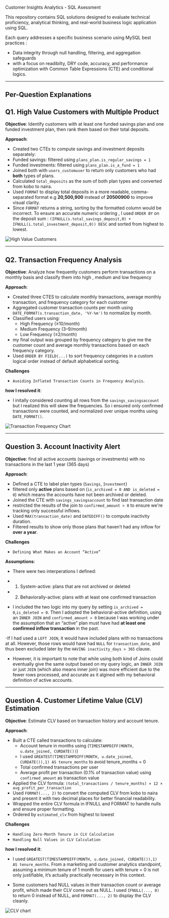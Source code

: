 Customer Insights Analytics - SQL Asessment

This repository contains SQL solutions designed to evaluate technical proficiency, analytical thinking, and real-world business logic application using SQL.

Each query addresses a specific business scenario using MySQL best practices :

- Data integrity through null handling, filtering, and aggregation safeguards
- with a focus on readibilty, DRY code, accuracy, and performance optimization with Common Table Expressions (CTE) and conditional logics.

--------------------------------

## Per-Question Explanations

## Q1. High Value Customers with Multiple Product

**Objective**: Identify customers with at least one funded savings plan and one funded investment plan, then rank them based on their total deposits.

**Approach**:
- Created two CTEs to compute savings and investment deposits separately:
- Funded savings: filtered using `plans_plan.is_regular_savings = 1`
- Funded investments: filtered using `plans_plan.is_a_fund = 1`
- Joined both with `users_customuser` to return only customers who had **both** types of plans.
- Calculated `total_deposits` as the sum of both plan types and converted from kobo to naira.
- Used `FORMAT` to display total deposits in a more readable, comma-separated format e.g **20,500,900** instead of **20500900** to improve visual clarity.
- Since `FORMAT` returns a string, sorting by the formatted column would be incorrect. To ensure an accurate numeric ordering , I used `ORDER BY` on the deposit sum : `(IFNULL(s.total_savings_deposit,0) + IFNULL(i.total_investment_deposit,0)) DESC` and sorted from highest to lowest.

![High Value Customers](https://drive.google.com/uc?export=view&id=1LHd7rd7phu5dwzilySycYhQr3m8-NQHe)


------------------------------

## Q2. Transaction Frequency Analysis

**Objective**: Analyze how frequently customers perform transactions on a monthly basis and classify them into 
high , medium and low frequency

**Approach**:
- Created three CTES to calculate monthly transactions, average monthly transaction, and frequency category for each customer
- Aggregated customer transaction counts per month using `DATE_FORMAT(s.transaction_date, '%Y-%m')` to normalize by month.
- Classified users using:
  - High Frequency (≥10/month)
  - Medium Frequency (3–9/month)
  - Low Frequency (≤2/month)
- my final output was grouped by frequency category to give me the customer count and average monthly transactions based on each frequency category.
- Used `ORDER BY FIELD(...)` to sort frequency categories in a custom logical order instead of default alphabetical sorting.


**Challenges**

- `Avoiding Inflated Transaction Counts in Frequency Analysis`.

**how I resolved it**: 
- I initally considered counting all rows from the `savings_savingsaccount` but I realized this will skew the frequencies. So i ensured only confirmed transactions were counted, and normalized over unique months using `DATE_FORMAT()`.


![Transaction Frequency Chart](https://drive.google.com/uc?export=view&id=1SJbPfNXHJMH-Mm_V4ZVK0P7xZ-yA28qw)

------------------------------

## Question 3. Account Inactivity Alert

**Objective**: find all active accounts (savings or investments) with no transactions in the last 1 year (365 days) 

**Approach**:
- Defined a CTE to label plan types (`Savings`, `Investment`) 
- filtered only **active** plans based on (`is_archived = 0 AND is_deleted = 0`) which means the accounts have not been archived or deleted.
- Joined the CTE with `savings_savingsaccount` to find last transaction date 
- restricted the results of the join to `confirmed_amount > 0` to ensure we're tracking only successful inflows.
- Used `MAX(transaction_date)` and `DATEDIFF()` to compute inactivity duration.
- Filtered results to show only those plans that haven’t had any inflow for **over a year**.

**Challenges**

- `Defining What Makes an Account “Active” `

**Assumptions**: 
- There were two interperations I defined:
- 1. System-active: plans that are not archived or deleted
- 2. Behaviorally-active: plans with at least one confirmed transaction

- I included the two logic into my query by setting `is_archived = 0`,`is_deleted = 0`. Then I adopted the behavioral-active definition, using an `INNER JOIN` and `confirmed_amount > 0` because I was working under the assumption that an “active” plan must have had **at least one confirmed inflow transaction** in the past.

-If I had used a `LEFT JOIN`, it would have included plans with no transactions at all. However, those rows would have had `NULL` for `transaction_date`, and thus been excluded later by the `HAVING inactivity_days > 365` clause. 

- However, it is important to note that while using both kind of Joins could eventually give the same output based on my query logic, an `INNER JOIN` or just `JOIN` (which also means inner join) was more efficient due to the fewer rows processed, and accurate as it algined with my behavioral definition of active accounts.

---------------------------------

## Question 4. Customer Lifetime Value (CLV) Estimation

**Objective**: Estimate CLV based on transaction history and account tenure.

**Approach**:
- Built a CTE called transactions to calculate:
  - Account tenure in months using (`TIMESTAMPDIFF(MONTH, u.date_joined, CURDATE())`)
  - I used `GREATEST(TIMESTAMPDIFF(MONTH, u.date_joined, CURDATE()),1) AS tenure_months` to avoid tenure_months = 0
  - Total confirmed transactions per user
  - Average profit per transaction (0.1% of transaction value) using `confirmed_amount` as transaction value
- Applied the CLV formula: `(total_transactions / tenure_months) × 12 × avg_profit_per_transaction`
- Used `FORMAT(..., 2)` to convert the computed CLV from kobo to naira and present it with two decimal places for better financial readability.
- Wrapped the entire CLV formula in IFNULL and FORMAT to handle nulls and ensure proper formatting.
- Ordered by `estimated_clv` from highest to lowest

**Challenges**

- `Handling Zero-Month Tenure in CLV Calculation`
- `Handling Null Values in CLV Calculation`

**how I resolved it**: 
- I used `GREATEST(TIMESTAMPDIFF(MONTH, u.date_joined, CURDATE()),1) AS tenure_months`. From a marketing and customer analytics standpoint, assuming a minimum tenure of 1 month for users with tenure = 0 is not only justifiable, it’s actually practically necessary in this context.

- Some customers had NULL values in their transaction count or average profit, which made their CLV come out as NULL. I used `IFNULL(..., 0)` to return 0 instead of NULL, and `FORMAT(..., 2)` to display the CLV cleanly.

![CLV chart](https://drive.google.com/uc?export=view&id=1j8qikSXakm4SLP-VDHt4pp2EC4kTbE9o)







